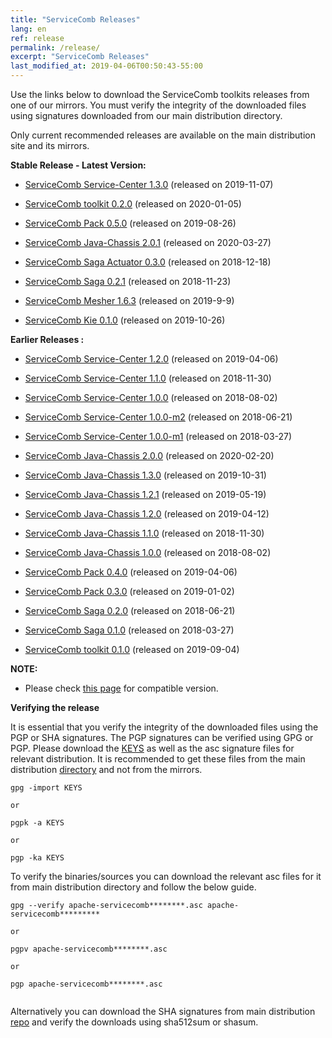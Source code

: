 ```yaml
---
title: "ServiceComb Releases"
lang: en
ref: release
permalink: /release/
excerpt: "ServiceComb Releases"
last_modified_at: 2019-04-06T00:50:43-55:00
---
```


Use the links below to download the ServiceComb toolkits releases from one of our mirrors. You must verify the integrity of the downloaded files using signatures downloaded from our main distribution directory.

Only current recommended releases are available on the main distribution site and its mirrors.


**Stable Release - Latest Version:**

* [ServiceComb Service-Center 1.3.0](/release/service-center-downloads/) (released on 2019-11-07)

* [ServiceComb toolkit 0.2.0](/release/toolkit-downloads/) (released on 2020-01-05)

* [ServiceComb Pack 0.5.0](/release/pack-downloads/) (released on 2019-08-26)

* [ServiceComb Java-Chassis 2.0.1](/release/java-chassis-downloads/) (released on 2020-03-27)

* [ServiceComb Saga Actuator 0.3.0](/release/saga-actuator-downloads/) (released on 2018-12-18)

* [ServiceComb Saga 0.2.1](/release/saga-downloads/) (released on 2018-11-23)

* [ServiceComb Mesher 1.6.3](/release/mesher-downloads/) (released on 2019-9-9)

* [ServiceComb Kie 0.1.0](/release/kie-downloads/) (released on 2019-10-26)

**Earlier Releases :**
* [ServiceComb Service-Center 1.2.0](/release/service-center-downloads/) (released on 2019-04-06)
* [ServiceComb Service-Center 1.1.0](/release/service-center-downloads/) (released on 2018-11-30)
* [ServiceComb Service-Center 1.0.0](/release/service-center-downloads/) (released on 2018-08-02)
* [ServiceComb Service-Center 1.0.0-m2](/release/service-center-downloads/) (released on 2018-06-21)
* [ServiceComb Service-Center 1.0.0-m1](/release/service-center-downloads/) (released on 2018-03-27)

* [ServiceComb Java-Chassis 2.0.0](/release/java-chassis-downloads/) (released on 2020-02-20)
* [ServiceComb Java-Chassis 1.3.0](/release/java-chassis-downloads/) (released on 2019-10-31)
* [ServiceComb Java-Chassis 1.2.1](/release/java-chassis-downloads/) (released on 2019-05-19)
* [ServiceComb Java-Chassis 1.2.0](/release/java-chassis-downloads/) (released on 2019-04-12)
* [ServiceComb Java-Chassis 1.1.0](/release/java-chassis-downloads/) (released on 2018-11-30)
* [ServiceComb Java-Chassis 1.0.0](/release/java-chassis-downloads/) (released on 2018-08-02)

* [ServiceComb Pack 0.4.0](/release/pack-downloads/) (released on 2019-04-06)
* [ServiceComb Pack 0.3.0](/release/pack-downloads/) (released on 2019-01-02)
* [ServiceComb Saga 0.2.0](/release/saga-downloads/) (released on 2018-06-21)
* [ServiceComb Saga 0.1.0](/release/saga-downloads/) (released on 2018-03-27)

* [ServiceComb toolkit 0.1.0](/release/toolkit-downloads/) (released on 2019-09-04)

**NOTE:**
  - Please check [this page](/release/compatibleversion) for compatible version.

**Verifying the release**

It is essential that you verify the integrity of the downloaded files using the PGP or SHA signatures.
 The PGP signatures can  be verified using GPG or PGP.
 Please download the [KEYS](https://www.apache.org/dist/servicecomb/KEYS) as well as the asc signature files for relevant distribution. It is recommended to get these files from the main distribution [directory](https://www.apache.org/dist/servicecomb/) and not from the mirrors.
 ```
 gpg -import KEYS

 or

 pgpk -a KEYS

 or

 pgp -ka KEYS

```

To verify the binaries/sources you can download the relevant asc files for it from main distribution directory and follow the below guide.

```
gpg --verify apache-servicecomb********.asc apache-servicecomb*********

or

pgpv apache-servicecomb********.asc

or

pgp apache-servicecomb********.asc


```

Alternatively you can download the SHA signatures from main distribution [repo](https://www.apache.org/dist/servicecomb/) and verify the downloads using sha512sum or shasum.
